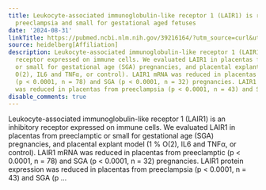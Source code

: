 ```yaml
---
title: Leukocyte-associated immunoglobulin-like receptor 1 (LAIR1) is reduced with
  preeclampsia and small for gestational aged fetuses
date: '2024-08-31'
linkTitle: https://pubmed.ncbi.nlm.nih.gov/39216164/?utm_source=curl&utm_medium=rss&utm_campaign=pubmed-2&utm_content=1FakS-2QOkCT8HsMOQP1bCRQ4YzyumYOmxmF0moLsQ3dFB1E9V&fc=20220326224207&ff=20240901181505&v=2.18.0.post9+e462414
source: heidelberg[Affiliation]
description: Leukocyte-associated immunoglobulin-like receptor 1 (LAIR1) is an inhibitory
  receptor expressed on immune cells. We evaluated LAIR1 in placentas from preeclamptic
  or small for gestational age (SGA) pregnancies, and placental explant model (1 %
  O(2), IL6 and TNFα, or control). LAIR1 mRNA was reduced in placentas from preeclamptic
  (p < 0.0001, n = 78) and SGA (p < 0.0001, n = 32) pregnancies. LAIR1 protein expression
  was reduced in placentas from preeclampsia (p < 0.0001, n = 43) and SGA (p ...
disable_comments: true
---
```

Leukocyte-associated immunoglobulin-like receptor 1 (LAIR1) is an inhibitory receptor expressed on immune cells. We evaluated LAIR1 in placentas from preeclamptic or small for gestational age (SGA) pregnancies, and placental explant model (1 % O(2), IL6 and TNFα, or control). LAIR1 mRNA was reduced in placentas from preeclamptic (p < 0.0001, n = 78) and SGA (p < 0.0001, n = 32) pregnancies. LAIR1 protein expression was reduced in placentas from preeclampsia (p < 0.0001, n = 43) and SGA (p ...